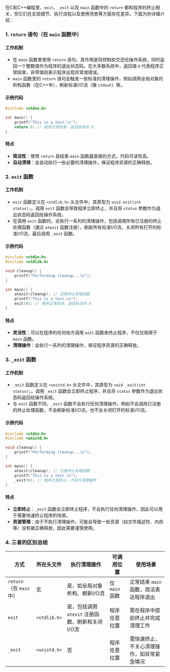 在C和C++编程里，`exit`、`_exit` 以及 `main` 函数中的 `return` 都和程序的终止相关，但它们在实现细节、执行流程以及使用场景等方面存在差异。下面为你详细介绍：

### 1. `return` 语句（在 `main` 函数中）
#### 工作机制
- 在 `main` 函数里使用 `return` 语句，其作用是将控制权交还给操作系统，同时返回一个整数值作为程序的退出状态码。在大多数系统中，返回值 `0` 代表程序正常结束，非零值则表示程序出现异常或错误。
- `main` 函数里的 `return` 语句会触发一些标准的清理操作，例如调用全局对象的析构函数（在C++中），刷新标准I/O流（像 `stdout`）等。

#### 示例代码
```c
#include <stdio.h>

int main() {
    printf("This is a test.\n");
    return 0; // 程序正常结束，返回状态码 0
}
```

#### 特点
- **简洁性**：使用 `return` 是结束 `main` 函数最直接的方式，代码可读性高。
- **自动清理**：会自动执行一些必要的清理操作，保证程序资源的正确释放。

### 2. `exit` 函数
#### 工作机制
- `exit` 函数定义在 `<stdlib.h>` 头文件中，其原型为 `void exit(int status);`。调用 `exit` 函数会导致程序立即终止，并且将 `status` 参数作为退出状态码返回给操作系统。
- 在调用 `exit` 函数时，会执行一系列的清理操作，包括调用所有已注册的终止处理函数（通过 `atexit` 函数注册），刷新所有标准I/O流，关闭所有打开的标准I/O流，最后调用 `_exit` 函数。

#### 示例代码
```c
#include <stdio.h>
#include <stdlib.h>

void cleanup() {
    printf("Performing cleanup...\n");
}

int main() {
    atexit(cleanup); // 注册终止处理函数
    printf("This is a test.\n");
    exit(0); // 程序正常结束，返回状态码 0
}
```

#### 特点
- **灵活性**：可以在程序的任何地方调用 `exit` 函数来终止程序，不仅仅局限于 `main` 函数。
- **清理操作**：会执行一系列的清理操作，保证程序资源的正确释放。

### 3. `_exit` 函数
#### 工作机制
- `_exit` 函数定义在 `<unistd.h>` 头文件中，其原型为 `void _exit(int status);`。调用 `_exit` 函数会立即终止程序，并且将 `status` 参数作为退出状态码返回给操作系统。
- 与 `exit` 函数不同，`_exit` 函数不会执行任何清理操作，例如不会调用已注册的终止处理函数，不会刷新标准I/O流，也不会关闭打开的标准I/O流。

#### 示例代码
```c
#include <stdio.h>
#include <unistd.h>

void cleanup() {
    printf("Performing cleanup...\n");
}

int main() {
    atexit(cleanup); // 注册终止处理函数
    printf("This is a test.\n");
    _exit(0); // 程序立即终止，不执行清理操作
}
```

#### 特点
- **立即终止**：`_exit` 函数会立即终止程序，不会执行任何清理操作，因此可以用于需要快速终止程序的场景。
- **资源管理**：由于不执行清理操作，可能会导致一些资源（如文件描述符、内存等）没有被正确释放，因此需要谨慎使用。

### 4. 三者的区别总结
| 方式 | 所在头文件 | 执行清理操作 | 可调用位置 | 使用场景 |
| --- | --- | --- | --- | --- |
| `return`（在 `main` 中） | 无 | 是，如全局对象析构、刷新I/O流 | 仅 `main` 函数 | 正常结束 `main` 函数，简洁表达程序退出 |
| `exit` | `<stdlib.h>` | 是，包括调用 `atexit` 注册函数、刷新和关闭I/O流 | 程序任意位置 | 需在程序中提前终止并完成清理工作 |
| `_exit` | `<unistd.h>` | 否 | 程序任意位置 | 需快速终止，不关心清理操作，如异常紧急情况 | 